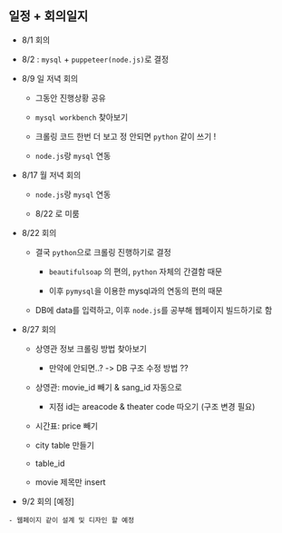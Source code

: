 

## 일정 + 회의일지

  - 8/1 회의
  - 8/2 : `mysql` + `puppeteer(node.js)`로 결정

  - 8/9 일 저녁 회의

    - 그동안 진행상황 공유

    - `mysql workbench` 찾아보기

    - 크롤링 코드 한번 더 보고 정 안되면 `python` 같이 쓰기 !

    - `node.js`랑 `mysql` 연동


  - 8/17 월 저녁 회의

    - `node.js`랑 `mysql` 연동

    - 8/22 로 미룸

  - 8/22 회의

    - 결국 `python`으로 크롤링 진행하기로 결정

      - `beautifulsoap` 의 편의, `python` 자체의 간결함 때문

      - 이후 `pymysql`을 이용한 mysql과의 연동의 편의 때문

    - DB에 data를 입력하고, 이후 `node.js`를 공부해 웹페이지 빌드하기로 함

  - 8/27 회의

    - 상영관 정보 크롤링 방법 찾아보기

        - 만약에 안되면..? -> DB 구조 수정 방법 ??

    - 상영관:  movie_id 빼기 & sang_id 자동으로

        - 지점 id는 areacode & theater code 따오기 (구조 변경 필요)

    - 시간표: price 빼기

    - city table 만들기

    - table_id

    - movie 제목만 insert

  -  9/2 회의 [예정]

    - 웹페이지 같이 설계 및 디자인 할 예정
